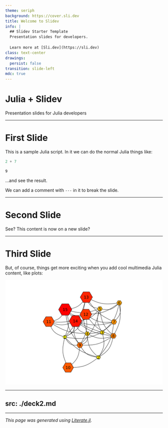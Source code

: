 ```yaml
---
theme: seriph
background: https://cover.sli.dev
title: Welcome to Slidev
info: |
  ## Slidev Starter Template
  Presentation slides for developers.

  Learn more at [Sli.dev](https://sli.dev)
class: text-center
drawings:
  persist: false
transition: slide-left
mdc: true
---
```


# Julia + Slidev

Presentation slides for Julia developers

---

# First Slide

This is a sample Julia script.  In it we can do the normal Julia things
like:

````julia
2 + 7
````

````
9
````

...and see the result.

We can add a comment with `---` in it to break the slide.

---

# Second Slide

See?  This content is now on a new slide?

---

# Third Slide

But, of course, things get more exciting when you add cool
multimedia Julia content, like plots:

![](./slides-17.svg)

---
src: ./deck2.md
---

---

*This page was generated using [Literate.jl](https://github.com/fredrikekre/Literate.jl).*

